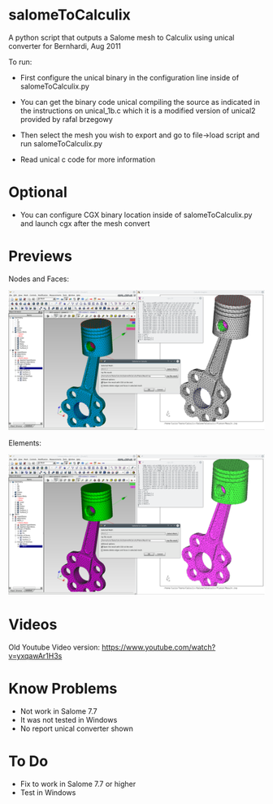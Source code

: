 # salomeToCalculix

A python script that outputs a Salome mesh to Calculix using unical converter for Bernhardi, Aug 2011

To run: 
* First configure the unical binary in the configuration line inside of salomeToCalculix.py
* You can get the binary code unical compiling the source as indicated in the instructions on unical_1b.c which it is a modified version of unical2 provided by rafal brzegowy

* Then select the mesh you wish to export and go to file->load script and run salomeToCalculix.py
* Read unical c code for more information

# Optional

* You can configure CGX binary location inside of salomeToCalculix.py and launch cgx after the mesh convert

# Previews

Nodes and Faces:

![ScreenShot](SalomeToCalculix2.png)


Elements:

![ScreenShot](SalomeToCalculix3.png)


# Videos
Old Youtube Video version: https://www.youtube.com/watch?v=yxqawAr1H3s

# Know Problems
* Not work in Salome 7.7
* It was not tested in Windows
* No report unical converter shown

# To Do
* Fix to work in Salome 7.7 or higher
* Test in Windows
